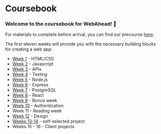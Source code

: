 # Coursebook

### Welcome to the coursebook for WebAhead! :tada:

For materials to complete before arrival, you can find our precourse [here](precourse/README.md).

The first eleven weeks will provide you with the necessary building blocks for creating a web app:

- [Week 1](week-1/README.md) - HTML/CSS
- [Week 2](week-2/README.md) - Javascript
- [Week 3](week-3/README.md) - APIs
- [Week 4](week-4/README.md) - Testing
- [Week 5](week-5/README.md) - Node.js
- [Week 6](week-6/README.md) - Express
- [Week 7](week-7/README.md) - PostgreSQL
- [Week 8](week-8/README.md) - React
- [Week 9](week-9/README.md) - Bonus week
- [Week 10](week-10/README.md) - Authentication
- Week 11 - Reading week
- [Week 12](https://github.com/WebAhead/design-week) - Design
- [Weeks 13-14](./weeks-11-13) - self-selected project
- Weeks 15 - 18 - Client projects
